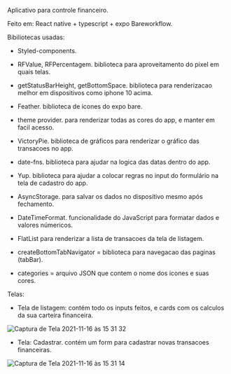 Aplicativo para controle financeiro.

Feito em: React native + typescript + expo Bareworkflow.

Bibiliotecas usadas: 

* Styled-components.
* RFValue, RFPercentagem. biblioteca para aproveitamento do pixel em quais telas.
* getStatusBarHeight, getBottomSpace. biblioteca para renderizacao melhor em dispositivos como iphone 10 acima.
* Feather. biblioteca de icones do expo bare.
* theme provider. para renderizar todas as cores do app, e manter em facil acesso. 
* VictoryPie. biblioteca de gráficos para renderizar o gráfico das transacoes no app. 
* date-fns. biblioteca para ajudar na logica das datas dentro do app.
* Yup. biblioteca para ajudar a colocar regras no input do formulário na tela de cadastro do app.

* AsyncStorage. para salvar os dados no dispositivo mesmo após fechamento.
* DateTimeFormat. funcionalidade do JavaScript para formatar dados e valores númericos.
* FlatList para renderizar a lista de transacoes da tela de listagem.
* createBottomTabNavigator = biblioteca para navegacao das paginas (tabBar).
* categories = arquivo JSON que contem o nome dos icones e suas cores.

Telas:

* Tela de listagem: contém todo os inputs feitos, e cards com os calculos da sua carteira financeira.

![Captura de Tela 2021-11-16 às 15 31 32](https://user-images.githubusercontent.com/65136543/142044776-aef37aab-79e7-4dc3-b6f3-5933b7fd8415.png)

* Tela: Cadastrar. contém um form para cadastrar novas transacoes financeiras.

![Captura de Tela 2021-11-16 às 15 31 14](https://user-images.githubusercontent.com/65136543/142044854-5094db5b-f77d-404c-a4fc-bd532a2fcb72.png)
